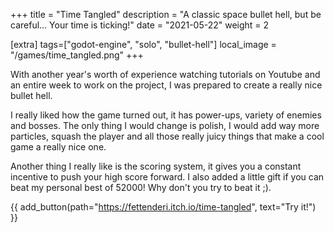 +++
title = "Time Tangled"
description = "A classic space bullet hell, but be careful... Your time is ticking!"
date = "2021-05-22"
weight = 2

[extra]
tags=["godot-engine", "solo", "bullet-hell"]
local_image = "/games/time_tangled.png"
+++

With another year's worth of experience watching tutorials on Youtube and an entire week to work on the project, I was prepared to create a really nice bullet hell.

I really liked how the game turned out, it has power-ups, variety of enemies and bosses. The only thing I would change is polish, I would add way more particles, squash the player and all those really juicy things that make a cool game a really nice one.

Another thing I really like is the scoring system, it gives you a constant incentive to push your high score forward. I also added a little gift if you can beat my personal best of 52000! Why don't you try to beat it ;).  

{{ add_button(path="https://fettenderi.itch.io/time-tangled", text="Try it!") }}